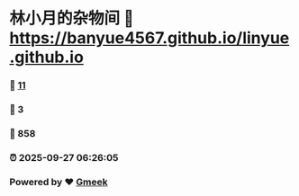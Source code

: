 # 林小月的杂物间 :link: https://banyue4567.github.io/linyue.github.io 
### :page_facing_up: [11](https://banyue4567.github.io/linyue.github.io/tag.html) 
### :speech_balloon: 3 
### :hibiscus: 858 
### :alarm_clock: 2025-09-27 06:26:05 
### Powered by :heart: [Gmeek](https://github.com/Meekdai/Gmeek)

